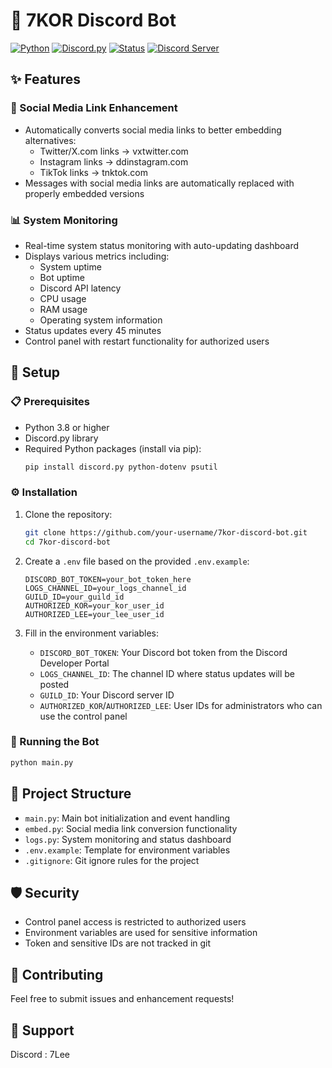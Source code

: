 # 🤖 7KOR Discord Bot

[![Python](https://img.shields.io/badge/Python-3.8+-blue.svg)](https://www.python.org)
[![Discord.py](https://img.shields.io/badge/Discord.py-2.0+-blue.svg)](https://discordpy.readthedocs.io/en/stable/)
[![Status](https://img.shields.io/badge/Status-Active-success.svg)](https://github.com/your-username/7kor-discord-bot)
[![Discord Server](https://img.shields.io/badge/Discord-Join%20Server-7289DA?logo=discord&logoColor=white)](https://discord.gg/PQaReaqK8Q)

## ✨ Features

### 🔗 Social Media Link Enhancement

- Automatically converts social media links to better embedding alternatives:
  - Twitter/X.com links → vxtwitter.com
  - Instagram links → ddinstagram.com
  - TikTok links → tnktok.com
- Messages with social media links are automatically replaced with properly embedded versions

### 📊 System Monitoring

- Real-time system status monitoring with auto-updating dashboard
- Displays various metrics including:
  - System uptime
  - Bot uptime
  - Discord API latency
  - CPU usage
  - RAM usage
  - Operating system information
- Status updates every 45 minutes
- Control panel with restart functionality for authorized users

## 🚀 Setup

### 📋 Prerequisites

- Python 3.8 or higher
- Discord.py library
- Required Python packages (install via pip):
  ```bash
  pip install discord.py python-dotenv psutil
  ```

### ⚙️ Installation

1. Clone the repository:

   ```bash
   git clone https://github.com/your-username/7kor-discord-bot.git
   cd 7kor-discord-bot
   ```

2. Create a `.env` file based on the provided `.env.example`:

   ```
   DISCORD_BOT_TOKEN=your_bot_token_here
   LOGS_CHANNEL_ID=your_logs_channel_id
   GUILD_ID=your_guild_id
   AUTHORIZED_KOR=your_kor_user_id
   AUTHORIZED_LEE=your_lee_user_id
   ```

3. Fill in the environment variables:
   - `DISCORD_BOT_TOKEN`: Your Discord bot token from the Discord Developer Portal
   - `LOGS_CHANNEL_ID`: The channel ID where status updates will be posted
   - `GUILD_ID`: Your Discord server ID
   - `AUTHORIZED_KOR`/`AUTHORIZED_LEE`: User IDs for administrators who can use the control panel

### 🔄 Running the Bot

```bash
python main.py
```

## 📁 Project Structure

- `main.py`: Main bot initialization and event handling
- `embed.py`: Social media link conversion functionality
- `logs.py`: System monitoring and status dashboard
- `.env.example`: Template for environment variables
- `.gitignore`: Git ignore rules for the project

## 🛡️ Security

- Control panel access is restricted to authorized users
- Environment variables are used for sensitive information
- Token and sensitive IDs are not tracked in git

## 🤝 Contributing

Feel free to submit issues and enhancement requests!

## 💬 Support

Discord : 7Lee
